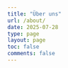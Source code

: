 ```yaml
---
title: "Über uns"
url: /about/
date: 2025-07-28
type: page
layout: page
toc: false
comments: false
---
```


